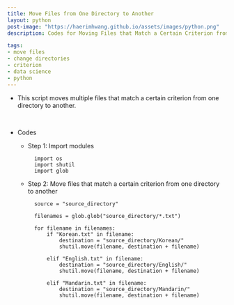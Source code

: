 ```yaml
---
title: Move Files from One Directory to Another
layout: python
post-image: "https://haerimhwang.github.io/assets/images/python.png"
description: Codes for Moving Files that Match a Certain Criterion from One Directory to Another

tags:
- move files 
- change directories 
- criterion
- data science 
- python
---
```


* This script moves multiple files that match a certain criterion from one directory to another.  
<br>

* Codes
    
    * Step 1: Import modules
        
            import os
            import shutil
            import glob 
            
 
    * Step 2: Move files that match a certain criterion from one directory to another
        
            source = "source_directory"
            
            filenames = glob.glob("source_directory/*.txt")
            
            for filename in filenames:
                if "Korean.txt" in filename:
                    destination = "source_directory/Korean/"
                    shutil.move(filename, destination + filename) 
            
                elif "English.txt" in filename:
                    destination = "source_directory/English/"
                    shutil.move(filename, destination + filename)
            
                elif "Mandarin.txt" in filename:
                    destination = "source_directory/Mandarin/"
                    shutil.move(filename, destination + filename) 
           

